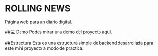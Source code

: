 # ROLLING NEWS
Página web para un diario digital.

##💻 Demo
Podes mirar una demo del proyecto [aquí](https://rollingnewsg2.netlify.app/).

##Estructura
Esta es una estructura simple de backend desarrollada para este mini proyecto a modo de practica.

